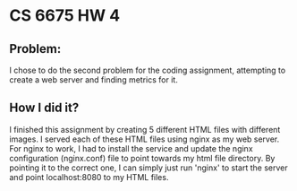 # CS 6675 HW 4

## Problem:

I chose to do the second problem for the coding assignment, attempting to create a web server and finding metrics for it.

## How I did it?

I finished this assignment by creating 5 different HTML files with different images. I served each of these HTML files using nginx as my web server. For nginx to work, I had to install the service and update the nginx configuration (nginx.conf) file to point towards my html file directory. By pointing it to the correct one, I can simply just run 'nginx' to start the server and point localhost:8080 to my HTML files. 
